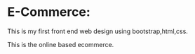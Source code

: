 # E-Commerce:

This is my first front end web design using bootstrap,html,css.

This is the online based ecommerce.



